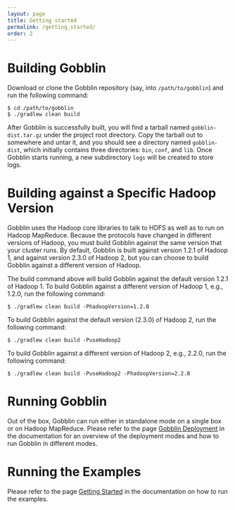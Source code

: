 ```yaml
---
layout: page
title: Getting started
permalink: /getting_started/
order: 2
---
```


# Building Gobblin

Download or clone the Gobblin repository (say, into `/path/to/gobblin`) and run the following command:

	$ cd /path/to/gobblin
	$ ./gradlew clean build

After Gobblin is successfully built, you will find a tarball named `gobblin-dist.tar.gz` under the project root directory. Copy the tarball out to somewhere and untar it, and you should see a directory named `gobblin-dist`, which initially contains three directories: `bin`, `conf`, and `lib`. Once Gobblin starts running, a new subdirectory `logs` will be created to store logs.

# Building against a Specific Hadoop Version

Gobblin uses the Hadoop core libraries to talk to HDFS as well as to run on Hadoop MapReduce. Because the protocols have changed in different versions of Hadoop, you must build Gobblin against the same version that your cluster runs. By default, Gobblin is built against version 1.2.1 of Hadoop 1, and against version 2.3.0 of Hadoop 2, but you can choose to build Gobblin against a different version of Hadoop.

The build command above will build Gobblin against the default version 1.2.1 of Hadoop 1. To build Gobblin against a different version of Hadoop 1, e.g., 1.2.0, run the following command:

	$ ./gradlew clean build -PhadoopVersion=1.2.0

To build Gobblin against the default version (2.3.0) of Hadoop 2, run the following command:

	$ ./gradlew clean build -PuseHadoop2

To build Gobblin against a different version of Hadoop 2, e.g., 2.2.0, run the following command:

	$ ./gradlew clean build -PuseHadoop2 -PhadoopVersion=2.2.0


# Running Gobblin

Out of the box, Gobblin can run either in standalone mode on a single box or on Hadoop MapReduce. Please refer to the page [Gobblin Deployment](https://github.com/linkedin/gobblin/wiki/Gobblin%20Deployment) in the documentation for an overview of the deployment modes and how to run Gobblin in different modes.

# Running the Examples

Please refer to the page [Getting Started](https://github.com/linkedin/gobblin/wiki/Getting%20Started)
in the documentation on how to run the examples.
